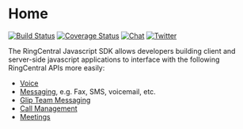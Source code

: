 # Home

[![Build Status](https://github.com/ringcentral/ringcentral-js/workflows/CI%20Pipeline/badge.svg?branch=master)](https://github.com/ringcentral/ringcentral-js/actions)
[![Coverage Status](https://coveralls.io/repos/github/ringcentral/ringcentral-js/badge.svg?branch=master)](https://coveralls.io/github/ringcentral/ringcentral-js)
[![Chat](https://img.shields.io/badge/chat-on%20glip-orange.svg)](https://ringcentral.github.io/join-ringcentral/)
[![Twitter](https://img.shields.io/twitter/follow/ringcentraldevs.svg?style=social&label=follow)](https://twitter.com/RingCentralDevs)

The RingCentral Javascript SDK allows developers building client and server-side javascript applications to interface with the following RingCentral APIs more easily:

* [Voice](https://developer.ringcentral.com/api-products/voice)
* [Messaging](https://developer.ringcentral.com/api-products/sms), e.g. Fax, SMS, voicemail, etc.
* [Glip Team Messaging](https://developer.ringcentral.com/api-products/team-messaging)
* [Call Management](https://developer.ringcentral.com/api-products/configuration)
* [Meetings](https://developers.ringcentral.com/api-products/meetings)